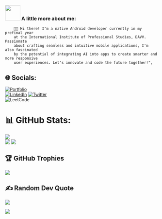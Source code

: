 ### <img src="https://media.giphy.com/media/VgCDAzcKvsR6OM0uWg/giphy.gif" width="50"> A little more about me:

        👨‍💻 Hi there! I'm a native Android developer currently in my prefinal year
        at the International Institute of Professional Studies, DAVV. Passionate
        about crafting seamless and intuitive mobile applications, I'm also fascinated
        by the potential of integrating AI into apps to create smarter and more responsive
        user experiences. Let's innovate and code the future together!",

## 🌐 Socials:
[![Portfolio](https://img.shields.io/badge/Portfolio-%23000000.svg?style=for-the-badge&logo=firefox&logoColor=#FF7139)]() <br>
[![LinkedIn](https://img.shields.io/badge/linkedin-%230077B5.svg?style=for-the-badge&logo=linkedin&logoColor=white)](https://www.linkedin.com/in/prakhar-singh-panwar-756116236/) 
[![Twitter](https://img.shields.io/badge/Twitter-%231DA1F2.svg?style=for-the-badge&logo=Twitter&logoColor=white)](https://x.com/panwar_prakhar) <br>
![LeetCode](https://img.shields.io/badge/LeetCode-000000?style=for-the-badge&logo=LeetCode&logoColor=#d16c06)
 
# 📊 GitHub Stats:
![](http://github-profile-summary-cards.vercel.app/api/cards/profile-details?username=Kushagra334&theme=radical)<br/>
![](http://github-profile-summary-cards.vercel.app/api/cards/repos-per-language?username=Kushagra334&theme=moonlight)
![](http://github-profile-summary-cards.vercel.app/api/cards/most-commit-language?username=Kushagra334&theme=moonlight)

## 🏆 GitHub Trophies
![](https://github-profile-trophy.vercel.app/?username=Prakhar1000101&theme=radical&no-frame=false&no-bg=true&margin-w=4)


## ✍ Random Dev Quote
![](https://quotes-github-readme.vercel.app/api?type=horizontal&theme=dark)

![](https://komarev.com/ghpvc/?username=Prakhar1000101&color=red)

<!-- Proudly created with GPRM ( https://gprm.itsvg.in ) -->

